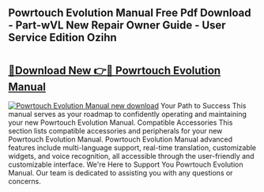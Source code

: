 ## Powrtouch Evolution Manual Free Pdf Download - Part-wVL New Repair Owner Guide - User Service Edition Ozihn

# <h2><a href="http://cf10986.oget.top/?id=Powrtouch+Evolution+Manual">🔗Download New 👉🔴 Powrtouch Evolution Manual</a></h2>

[![Powrtouch Evolution Manual new download](https://i.imgur.com/5g1atiW.png)](http://cf10986.oget.top/?id=Powrtouch+Evolution+Manual)
Your Path to Success This manual serves as your roadmap to confidently operating and maintaining your new Powrtouch Evolution Manual. Compatible Accessories This section lists compatible accessories and peripherals for your new Powrtouch Evolution Manual. Powrtouch Evolution Manual advanced features include multi-language support, real-time translation, customizable widgets, and voice recognition, all accessible through the user-friendly and customizable interface. We're Here to Support You Powrtouch Evolution Manual. Our team is dedicated to assisting you with any questions or concerns.
